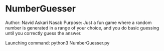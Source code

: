 # NumberGuesser

Author: Navid Askari Nasab
Purpose: Just a fun game where a random number is generated in a range of your choice, and you do basic guessing until you correctly guess the answer.

Launching command:
    python3 NumberGuesser.py
